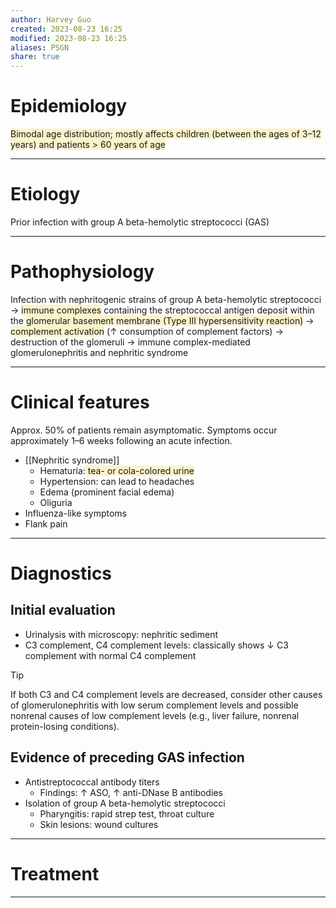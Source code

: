 ```yaml
---
author: Harvey Guo
created: 2023-08-23 16:25
modified: 2023-08-23 16:25
aliases: PSGN
share: true
---
```

# Epidemiology
<span style="background:rgba(240, 200, 0, 0.2)">Bimodal age distribution; mostly affects children (between the ages of 3–12 years) and patients > 60 years of age</span>

---
# Etiology
Prior infection with group A beta-hemolytic streptococci (GAS)

---
# Pathophysiology
Infection with nephritogenic strains of group A beta-hemolytic streptococci → <span style="background:rgba(240, 200, 0, 0.2)">immune complexes</span> containing the streptococcal antigen deposit within the <span style="background:rgba(240, 200, 0, 0.2)">glomerular basement membrane (Type III hypersensitivity reaction)</span> → <span style="background:rgba(240, 200, 0, 0.2)">complement activation</span> (↑ consumption of complement factors) → destruction of the glomeruli → immune complex-mediated glomerulonephritis and nephritic syndrome

---
# Clinical features
Approx. 50% of patients remain asymptomatic. Symptoms occur approximately 1–6 weeks following an acute infection.
- [[Nephritic syndrome]]
	- Hematuria:<span style="background:rgba(240, 200, 0, 0.2)"> tea- or cola-colored urine</span>
	- Hypertension: can lead to headaches
	- Edema (prominent facial edema) 
	- Oliguria
- Influenza-like symptoms 
- Flank pain

---
# Diagnostics
## Initial evaluation
- Urinalysis with microscopy: nephritic sediment
- C3 complement, C4 complement levels: classically shows ↓ C3 complement with normal C4 complement
>[!tip] 
>If both C3 and C4 complement levels are decreased, consider other causes of glomerulonephritis with low serum complement levels and possible nonrenal causes of low complement levels (e.g., liver failure, nonrenal protein-losing conditions).

## Evidence of preceding GAS infection
- Antistreptococcal antibody titers
	- Findings: ↑ ASO, ↑ anti-DNase B antibodies
- Isolation of group A beta-hemolytic streptococci
	- Pharyngitis: rapid strep test, throat culture
	- Skin lesions: wound cultures

---
# Treatment


---
